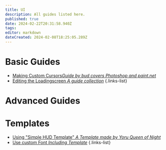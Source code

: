 ```yaml
---
title: UI
description: All guides listed here.
published: true
date: 2024-02-22T20:31:58.940Z
tags: 
editor: markdown
dateCreated: 2024-02-08T18:25:05.289Z
---
```



# Basic Guides

- [Making Custom Cursors*Guide by bud covers Photoshop and paint.net*](/specific-guide/ui/custom-cursors)
- [Editing the Loadingscreen *A guide collection*](/specific-guide/ui/edit-loadingscreen)
{.links-list}

# Advanced Guides

# Templates

- [Using "Simple HUD Template" *A Template made by Yoru Queen of Night*](/specific-guide/ui/simple-hud-template)
- [Use custom Font *Including Template*](/specific-guide/ui/custom-font)
{.links-list}
